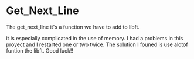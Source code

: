 # Get_Next_Line

The get_next_line it's a function we have to add to libft. 

it is especially complicated in the use of memory. I had a problems in this proyect and I restarted one or two twice. The solution I founed is use alotof funtion the libft. Good luck!!
